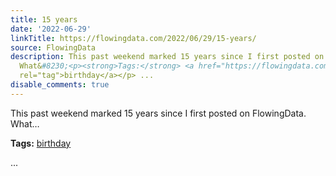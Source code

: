 ```yaml
---
title: 15 years
date: '2022-06-29'
linkTitle: https://flowingdata.com/2022/06/29/15-years/
source: FlowingData
description: This past weekend marked 15 years since I first posted on FlowingData.
  What&#8230;<p><strong>Tags:</strong> <a href="https://flowingdata.com/tag/birthday/"
  rel="tag">birthday</a></p> ...
disable_comments: true
---
```

This past weekend marked 15 years since I first posted on FlowingData. What&#8230;<p><strong>Tags:</strong> <a href="https://flowingdata.com/tag/birthday/" rel="tag">birthday</a></p> ...